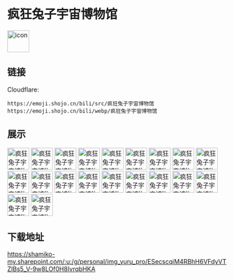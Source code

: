 # 疯狂兔子宇宙博物馆
<img src="https://emoji.shojo.cn/bili/src/疯狂兔子宇宙博物馆/icon.png" width="50" height="50" alt="icon">

## 链接
Cloudflare:
```
https://emoji.shojo.cn/bili/src/疯狂兔子宇宙博物馆
https://emoji.shojo.cn/bili/webp/疯狂兔子宇宙博物馆
```
## 展示
<img src="https://emoji.shojo.cn/bili/src/疯狂兔子宇宙博物馆/疯狂兔子宇宙博物馆-快跑.png" width="50" height="50" alt="疯狂兔子宇宙博物馆-快跑">
<img src="https://emoji.shojo.cn/bili/src/疯狂兔子宇宙博物馆/疯狂兔子宇宙博物馆-合照.png" width="50" height="50" alt="疯狂兔子宇宙博物馆-合照">
<img src="https://emoji.shojo.cn/bili/src/疯狂兔子宇宙博物馆/疯狂兔子宇宙博物馆-开心.png" width="50" height="50" alt="疯狂兔子宇宙博物馆-开心">
<img src="https://emoji.shojo.cn/bili/src/疯狂兔子宇宙博物馆/疯狂兔子宇宙博物馆-惊喜.png" width="50" height="50" alt="疯狂兔子宇宙博物馆-惊喜">
<img src="https://emoji.shojo.cn/bili/src/疯狂兔子宇宙博物馆/疯狂兔子宇宙博物馆-哼.png" width="50" height="50" alt="疯狂兔子宇宙博物馆-哼">
<img src="https://emoji.shojo.cn/bili/src/疯狂兔子宇宙博物馆/疯狂兔子宇宙博物馆-飞升.png" width="50" height="50" alt="疯狂兔子宇宙博物馆-飞升">
<img src="https://emoji.shojo.cn/bili/src/疯狂兔子宇宙博物馆/疯狂兔子宇宙博物馆-爱你.png" width="50" height="50" alt="疯狂兔子宇宙博物馆-爱你">
<img src="https://emoji.shojo.cn/bili/src/疯狂兔子宇宙博物馆/疯狂兔子宇宙博物馆-飞喽.png" width="50" height="50" alt="疯狂兔子宇宙博物馆-飞喽">
<img src="https://emoji.shojo.cn/bili/src/疯狂兔子宇宙博物馆/疯狂兔子宇宙博物馆-倒立.png" width="50" height="50" alt="疯狂兔子宇宙博物馆-倒立">
<img src="https://emoji.shojo.cn/bili/src/疯狂兔子宇宙博物馆/疯狂兔子宇宙博物馆-嘲笑.png" width="50" height="50" alt="疯狂兔子宇宙博物馆-嘲笑">
<img src="https://emoji.shojo.cn/bili/src/疯狂兔子宇宙博物馆/疯狂兔子宇宙博物馆-拥抱.png" width="50" height="50" alt="疯狂兔子宇宙博物馆-拥抱">
<img src="https://emoji.shojo.cn/bili/src/疯狂兔子宇宙博物馆/疯狂兔子宇宙博物馆-喜欢.png" width="50" height="50" alt="疯狂兔子宇宙博物馆-喜欢">
<img src="https://emoji.shojo.cn/bili/src/疯狂兔子宇宙博物馆/疯狂兔子宇宙博物馆-Hi.png" width="50" height="50" alt="疯狂兔子宇宙博物馆-Hi">
<img src="https://emoji.shojo.cn/bili/src/疯狂兔子宇宙博物馆/疯狂兔子宇宙博物馆-震惊.png" width="50" height="50" alt="疯狂兔子宇宙博物馆-震惊">
<img src="https://emoji.shojo.cn/bili/src/疯狂兔子宇宙博物馆/疯狂兔子宇宙博物馆-再见.png" width="50" height="50" alt="疯狂兔子宇宙博物馆-再见">
<img src="https://emoji.shojo.cn/bili/src/疯狂兔子宇宙博物馆/疯狂兔子宇宙博物馆-贴贴.png" width="50" height="50" alt="疯狂兔子宇宙博物馆-贴贴">
<img src="https://emoji.shojo.cn/bili/src/疯狂兔子宇宙博物馆/疯狂兔子宇宙博物馆-让我看看.png" width="50" height="50" alt="疯狂兔子宇宙博物馆-让我看看">
<img src="https://emoji.shojo.cn/bili/src/疯狂兔子宇宙博物馆/疯狂兔子宇宙博物馆-讨厌.png" width="50" height="50" alt="疯狂兔子宇宙博物馆-讨厌">
<img src="https://emoji.shojo.cn/bili/src/疯狂兔子宇宙博物馆/疯狂兔子宇宙博物馆-生气.png" width="50" height="50" alt="疯狂兔子宇宙博物馆-生气">
<img src="https://emoji.shojo.cn/bili/src/疯狂兔子宇宙博物馆/疯狂兔子宇宙博物馆-谁呀.png" width="50" height="50" alt="疯狂兔子宇宙博物馆-谁呀">

## 下载地址

https://shamiko-my.sharepoint.com/:u:/g/personal/img_yuru_pro/ESecscqiM4RBhH6VFdyVTZIBs5_V-9w8LOf0H8IvrqbHKA